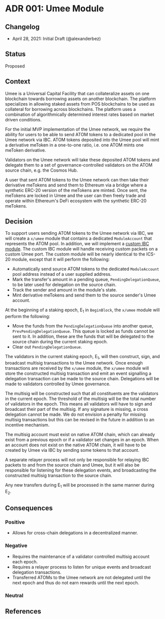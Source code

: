 # ADR 001: Umee Module

## Changelog

- April 28, 2021: Initial Draft (@alexanderbez)

## Status

Proposed

## Context

Umee is a Universal Capital Facility that can collateralize assets on one
blockchain towards borrowing assets on another blockchain. The platform specializes
in allowing staked assets from POS blockchains to be used as collateral for
borrowing across blockchains. The platform uses a combination of algorithmically
determined interest rates based on market driven conditions.

For the initial MVP implementation of the Umee network, we require the ability
for users to be able to send ATOM tokens to a dedicated pool in the Umee network
via IBC. ATOM tokens deposited into the Umee pool will mint a derivative meToken
in a one-to-one ratio, i.e. one ATOM mints one meToken derivative.

Validators on the Umee network will take these deposited ATOM tokens and delegate
them to a set of governance-controlled validators on the ATOM source chain,
e.g. the Cosmos Hub.

A user that sent ATOM tokens to the Umee network can then take their derivative
meTokens and send them to Ethereum via a bridge where a synthetic ERC-20 version
of the meTokens are minted. Once sent, the meTokens are locked in Umee and the
user can then freely trade and operate within Ethereum's DeFi ecosystem with the
synthetic ERC-20 meTokens.

## Decision

To support users sending ATOM tokens to the Umee network via IBC, we will create
a `x/umee` module that contains a dedicated `ModuleAccount` that represents the
ATOM pool. In addition, we will implement a [custom IBC module](https://github.com/cosmos/ibc-go/blob/v1.0.0-alpha1/docs/custom.md).
The custom IBC module will handle receiving custom packets on a custom Umee port.
The custom module will be nearly identical to the ICS-20 module, except that it
will perform the following:

- Automatically send source ATOM tokens to the dedicated `ModuleAccount` pool
  address instead of a user supplied address.
- Mark the transfer's amount in a pending queue, `PendingDelegationQueue`, to be
  later used for delegation on the source chain.
- Track the sender and amount in the module's state.
- Mint derivative meTokens and send them to the source sender's Umee account.

At the beginning of a staking epoch, E<sub>1</sub> in `BeginBlock`, the `x/umee`
module will perform the following:

- Move the funds from the `PendingDelegationQueue` into another queue,
  `PrevPendingDelegationQueue`. This queue is locked as funds cannot be sent to
  it. In addition, these are the funds that will be delegated to the source chain
  during the current staking epoch.
- Clear out `PendingDelegationQueue`.

The validators in the current staking epoch, E<sub>1</sub>, will then construct,
sign, and broadcast multisig transactions to the Umee network. Once enough
transactions are received by the `x/umee` module, the `x/umee` module will store
the constructed multisig transaction and emit an event signalling a delegation
transaction can be made to the source chain. Delegations will be made to
validators controlled by Umee governance.

The multisig will be constructed such that all constituents are the validators
in the current epoch. The threshold of the multisig will be the total number of
validators in the epoch. This means all validators will have to sign and broadcast
their part of the multisig. If any signature is missing, a cross delegation
cannot be made. We do not envision a penalty for missing multisig transactions
but this can be revised in the future in addition to an incentive mechanism.

The multisig account must exist on native ATOM chain, which can already exist
from a previous epoch or if a validator set changes in an epoch. When an account
does not exist on the native ATOM chain, it will have to be created by Umee via
IBC by sending some tokens to that account.

A separate relayer process will not only be responsible for relaying IBC packets
to and from the source chain and Umee, but it will also be responsible for
listening for these delegation events, and broadcasting the constructed multisig
transaction to the source chain.

Any new transfers during E<sub>1</sub> will be processed in the same manner during
E<sub>2</sub>.

## Consequences

### Positive

- Allows for cross-chain delegations in a decentralized manner.

### Negative

- Requires the maintenance of a validator controlled multisig account each epoch.
- Requires a relayer process to listen for unique events and broadcast
  delegation transactions.
- Transferred ATOMs to the Umee network are not delegated until the next epoch
  and thus do not earn rewards until the next epoch.
  
### Neutral

## References
